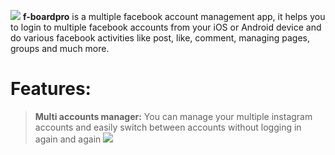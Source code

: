![](http://i.imgur.com/0XE6SbI.png)
**f-boardpro** is a multiple facebook account management app, it helps you to login to multiple facebook accounts from your iOS or Android device and do various facebook activities like post, like, comment, managing pages, groups and much more.

Features:
===========

> **Multi accounts manager:** You can manage your multiple instagram accounts and easily switch between accounts without logging in again and again        ![](http://i.imgur.com/1bAINYl.png)
    
